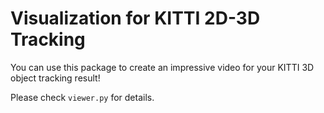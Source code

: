 # Visualization for KITTI 2D-3D Tracking

You can use this package to create an impressive video for your KITTI 3D object tracking result!

Please check `viewer.py` for details.